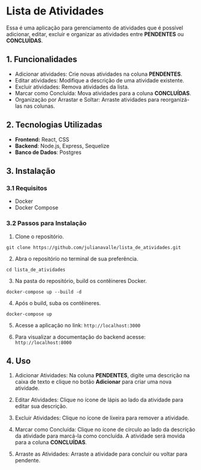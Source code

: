 # Lista de Atividades

Essa é uma aplicação para gerenciamento de atividades que é possível adicionar, editar, excluir e organizar as atividades entre <b>PENDENTES</b> ou <b>CONCLUÍDAS</b>.

## 1. Funcionalidades
- Adicionar atividades: Crie novas atividades na coluna <b>PENDENTES</b>.
- Editar atividades: Modifique a descrição de uma atividade existente.
- Excluir atividades: Remova atividades da lista.
- Marcar como Concluída: Mova atividades para a coluna <b>CONCLUÍDAS</b>.
- Organização por Arrastar e Soltar: Arraste atividades para reorganizá-las nas colunas.

## 2. Tecnologias Utilizadas
- <b>Frontend:</b> React, CSS
- <b>Backend</b>: Node.js, Express, Sequelize
- <b>Banco de Dados</b>: Postgres

## 3. Instalação
### 3.1 Requisitos
- Docker
- Docker Compose

### 3.2 Passos para Instalação
1. Clone o repositório.

```
git clone https://github.com/julianavalle/lista_de_atividades.git
```

2. Abra o repositório no terminal de sua preferência.

```
cd lista_de_atividades
```

3. Na pasta do repositório, build os contêineres Docker.
```
docker-compose up --build -d
```

4. Após o build, suba os contêineres.
```
docker-compose up
```

5. Acesse a aplicação no link:
```http://localhost:3000```

6. Para visualizar a documentação do backend acesse: ```http://localhost:8000```

## 4. Uso
1. Adicionar Atividades: Na coluna <b>PENDENTES</b>, digite uma descrição na caixa de texto e clique no botão <b>Adicionar</b> para criar uma nova atividade.

2. Editar Atividades: Clique no ícone de lápis ao lado da atividade para editar sua descrição.

3. Excluir Atividades: Clique no ícone de lixeira para remover a atividade.

4. Marcar como Concluída: Clique no ícone de círculo ao lado da descrição da atividade para marcá-la como concluída. A atividade será movida para a coluna <b>CONCLUÍDAS</b>.

5. Arraste as Atividades: Arraste a atividade para concluir ou voltar para pendente.